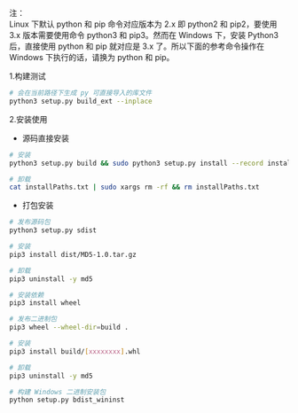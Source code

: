 注：  
Linux 下默认 python 和 pip 命令对应版本为 2.x 即 python2 和 pip2，要使用 3.x 版本需要使用命令 python3 和 pip3。然而在 Windows 下，安装 Python3 后，直接使用 python 和 pip 就对应是 3.x 了。所以下面的参考命令操作在 Windows 下执行的话，请换为 python 和 pip。  

1.构建测试  
```bash
# 会在当前路径下生成 py 可直接导入的库文件
python3 setup.py build_ext --inplace
```

2.安装使用  
* 源码直接安装
```bash
# 安装
python3 setup.py build && sudo python3 setup.py install --record installPaths.txt

# 卸载
cat installPaths.txt | sudo xargs rm -rf && rm installPaths.txt
```

* 打包安装
```bash
# 发布源码包
python3 setup.py sdist

# 安装
pip3 install dist/MD5-1.0.tar.gz

# 卸载
pip3 uninstall -y md5
```

```bash
# 安装依赖
pip3 install wheel

# 发布二进制包
pip3 wheel --wheel-dir=build .

# 安装
pip3 install build/[xxxxxxxx].whl

# 卸载
pip3 uninstall -y md5
```

```bash
# 构建 Windows 二进制安装包
python setup.py bdist_wininst
```